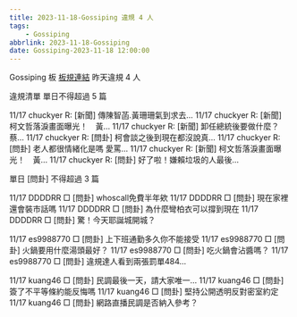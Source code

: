 ```yaml
---
title: 2023-11-18-Gossiping 違規 4 人
tags:
    - Gossiping
abbrlink: 2023-11-18-Gossiping
date: Gossiping-2023-11-18 12:00:00
---
```

Gossiping 板 [板規連結](https://www.ptt.cc/bbs/Gossiping/M.1637425085.A.07D.html)
昨天違規 4 人
<!-- more -->

違規清單
單日不得超過 5 篇

11/17 chuckyer R: [新聞] 傳陳智菡.黃珊珊氣到求去…
11/17 chuckyer R: [新聞] 柯文哲落淚畫面曝光！　黃…
11/17 chuckyer R: [新聞] 卸任總統後要做什麼？ 蔡…
11/17 chuckyer R: [問卦] 柯會談之後到現在都沒說真…
11/17 chuckyer R: [問卦] 老人都很情緒化是嗎 愛罵…
11/17 chuckyer R: [新聞] 柯文哲落淚畫面曝光！　黃…
11/17 chuckyer R: [問卦] 好了啦！嫌賴垃圾的人最後…

單日 [問卦] 不得超過 3 篇

11/17 DDDDRR □ [問卦] whoscall免費半年欸
11/17 DDDDRR □ [問卦] 現在家裡還會裝市話嗎
11/17 DDDDRR □ [問卦] 為什麼彎柏衣可以撐到現在
11/17 DDDDRR □ [問卦] 驚！今天耶誕城開城？

11/17 es9988770 □ [問卦] 上下班通勤多久你不能接受
11/17 es9988770 □ [問卦] 火鍋要用什麼湯頭最好？
11/17 es9988770 □ [問卦] 吃火鍋會沾醬嗎？
11/17 es9988770 □ [問卦] 違規達人看到兩張罰單484…

11/17 kuang46 □ [問卦] 民調最後一天，請大家唯一…
11/17 kuang46 □ [問卦] 簽了不平等條約能反悔嗎
11/17 kuang46 □ [問卦] 堅持公開透明反對密室約定
11/17 kuang46 □ [問卦] 網路直播民調是否納入參考？